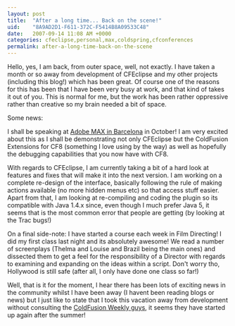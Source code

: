 ```yaml
---
layout: post
title:  "After a long time... Back on the scene!"
uid:	"8A9AD2D1-F611-372C-F5414B8A09533C48"
date:   2007-09-14 11:08 AM +0000
categories: cfeclipse,personal,max,coldspring,cfconferences
permalink: after-a-long-time-back-on-the-scene
---
```

Hello, yes, I am back, from outer space, well, not exactly. I have taken a month or so away from development of CFEclipse and my other projects (including this blog!) which has been great. Of course one of the reasons for this has been that I have been very busy at work, and that kind of takes it out of you. This is normal for me, but the work has been rather oppressive rather than creative so my brain needed a bit of space.

Some news:

I shall be speaking at <a href="http://www.adobemax2007.com/europe/" title="Adobe MAX 2007 - Europe">Adobe MAX in Barcelona</a> in October! I am very excited about this as I shall be demonstrating not only CFEclipse but the ColdFusion Extensions for CF8 (something I love using by the way) as well as hopefully the debugging capabilities that you now have with CF8.


With regards to CFEclipse, I am currently taking a bit of a hard look at features and fixes that will make it into the next version. I am working on a complete re-design of the interface, basically following the rule of making actions available (no more hidden menus etc) so that access stuff easier. Apart from that, I am looking at re-compiling and coding the plugin so its compatible with Java 1.4.x since, even though I much prefer Java 5, it seems that is the most common error that people are getting (by looking at the Trac bugs!)


On a final side-note: I have started a course each week in Film Directing! I did my first class last night and its absolutely awesome! We read a number of screenplays (Thelma and Louise and Brazil being the main ones) and dissected them to get a feel for the responsibility of a Director with regards to examining and expanding on the ideas within a script. Don't worry tho, Hollywood is still safe (after all, I only have done one class so far!)

Well, that is it for the moment, I hear there has been lots of exciting news in the community whilst I have been away (I havent been reading blogs or news) but I just like to state that I took this vacation away from development without consulting the <a href="http://www.coldfusionweekly.com/" title="Home | ColdFusion Weekly">ColdFusion Weekly guys</a>, it seems they have started up again after the summer!